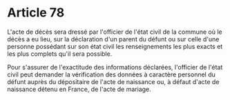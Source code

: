 # Article 78

<p>L'acte de décès sera dressé par l'officier de l'état civil de la commune où le décès a eu lieu, sur la déclaration d'un parent du défunt ou sur celle d'une personne possédant sur son état civil les renseignements les plus exacts et les plus complets qu'il sera possible.</p><p>Pour s'assurer de l'exactitude des informations déclarées, l'officier de l'état civil peut demander la vérification des données à caractère personnel du défunt auprès du dépositaire de l'acte de naissance ou, à défaut d'acte de naissance détenu en France, de l'acte de mariage. </p>